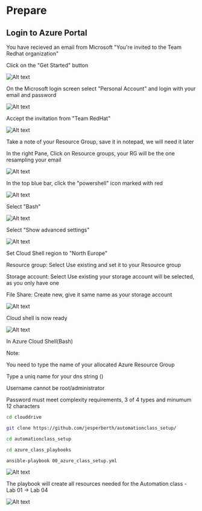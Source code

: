 # Prepare

## Login to Azure Portal

You have recieved an email from Microsoft "You're invited to the Team Redhat organization"

Click on the "Get Started" button

![Alt text](pics/01_invite_mail.png?raw=true "Invitation")

On the Microsoft login screen select "Personal Account" and login with your email and password

![Alt text](pics/02_microsoft_login.png?raw=true "Login")

Accept the invitation from "Team RedHat"

![Alt text](pics/03_microsoft_accept.png?raw=true "Accept")

Take a note of your Resource Group, save it in notepad, we will need it later

In the right Pane, Click on Resource groups, your RG will be the one resampling your email

![Alt text](pics/04_resource_group.png?raw=true "Resource Group")

In the top blue bar, click the "powershell" icon marked with red

![Alt text](pics/05_start_cloud_shell.png?raw=true "Cloud Shell")

Select "Bash"

![Alt text](pics/06_start_cloud_shell_bash.png?raw=true "Cloud Shell bash")

Select "Show advanced settings"

![Alt text](pics/07_start_cloud_shell_advanced.png?raw=true "Cloud Shell advanced")

Set Cloud Shell region to "North Europe"

Resource group: Select Use existing and set it to your Resource group

Storage account: Select Use existing your storage account will be selected, as you only have one

File Share: Create new, give it same name as your storage account

![Alt text](pics/08_start_cloud_shell_bash.png?raw=true "Cloud Shell storage")

Cloud shell is now ready

![Alt text](pics/09_start_cloud_shell_ready.png?raw=true "Cloud Shell storage")

In Azure Cloud Shell(Bash)

Note:

You need to type the name of your allocated Azure Resource Group

Type a uniq name for your dns string ()

Username cannot be root/administrator

Password must meet complexity requirements, 3 of 4 types and minumum 12 characters

``` bash
cd clouddrive

git clone https://github.com/jesperberth/automationclass_setup/

cd automationclass_setup

cd azure_class_playbooks

ansible-playbook 00_azure_class_setup.yml
```

![Alt text](pics/10_git_pull.png?raw=true "Git Pull - ansible-playbook")

The playbook will create all resources needed for the Automation class - Lab 01 -> Lab 04

![Alt text](pics/11_lab_ready.png?raw=true "Labs are ready")
